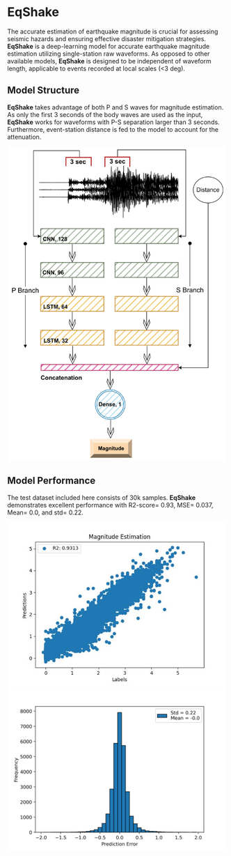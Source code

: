 # EqShake

The accurate estimation of earthquake magnitude is crucial for assessing seismic hazards and ensuring effective disaster mitigation strategies. **EqShake** is a deep-learning model for accurate earthquake magnitude estimation utilizing single-station raw waveforms. As opposed to other available models, **EqShake** is designed to be independent of waveform length, applicable to events recorded at local scales (<3 deg).

Model Structure
--
**EqShake** takes advantage of both P and S waves for magnitude estimation. As only the first 3 seconds of the body waves are used as the input, **EqShake** works for waveforms with P-S separation larger than 3 seconds. Furthermore, event-station distance is fed to the model to account for the attenuation.

<div id="header" align="center">
  <img src='mag.jpg' width='500'>
</div>

Model Performance
--
The test dataset included here consists of 30k samples. **EqShake** demonstrates excellent performance with R2-score= 0.93, MSE= 0.037, Mean= 0.0, and std= 0.22. 

<div id="header" align="center">
  <img src='predictions.jpg' width='500'>
</div>

<div id="header" align="center">
  <img src='mag_hist.jpg' width='500'>
</div>
